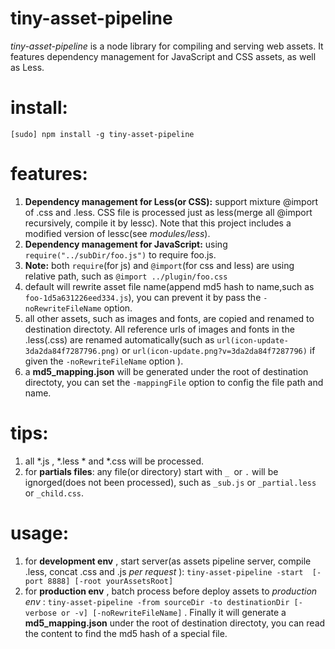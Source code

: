 tiny-asset-pipeline
=====
*tiny-asset-pipeline* is a node library for compiling and serving web assets. 
It features dependency management for JavaScript and CSS assets, as well as Less.

install:
=====
`[sudo] npm install -g tiny-asset-pipeline`

features:
======
1. **Dependency management for Less(or CSS):** support mixture @import of  .css and .less. CSS file is processed just as less(merge all @import recursively, compile it by lessc). Note that this project includes a modified version of lessc(see *modules/less*).
2. **Dependency management for JavaScript:** using `require("../subDir/foo.js")` to require foo.js.
3. **Note:** both `require`(for js) and `@import`(for css and less) are using relative path, such as `@import ../plugin/foo.css` 
4. default will rewrite asset file name(append md5 hash to name,such as `foo-1d5a631226eed334.js`), you can prevent it by  pass the `-noRewriteFileName` option.
5. all other assets, such as images and fonts, are copied and renamed to destination directoty. All reference urls of images and fonts in the .less(.css) are renamed automatically(such as `url(icon-update-3da2da84f7287796.png)` or `url(icon-update.png?v=3da2da84f7287796)` if given the `-noRewriteFileName` option ).
6. a **md5_mapping.json** will be generated under the root of destination directoty, you can set the `-mappingFile` option to config the file path and name.


tips:
======
1. all *.js , *.less * and *.css will be processed.
2. for __partials files__: any file(or directory) start with `_ `or `.` will be ignorged(does not been processed), such as `_sub.js` or `_partial.less` or `_child.css`.
   
usage:
=====
1. for **development env** , start server(as assets pipeline server, compile .less, concat .css and .js *per request* ): `tiny-asset-pipeline -start  [-port 8888] [-root yourAssetsRoot]`
2. for **production env** , batch process before deploy assets to *production env* : `tiny-asset-pipeline -from sourceDir -to destinationDir [-verbose or -v] [-noRewriteFileName]` . Finally it will generate a **md5_mapping.json** under the root of destination directoty, you can read the content to find the md5 hash of a special file.


